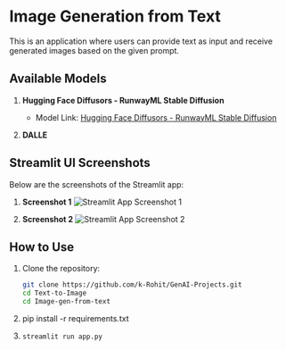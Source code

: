 # Image Generation from Text

This is an application where users can provide text as input and receive generated images based on the given prompt.

## Available Models

1. **Hugging Face Diffusors - RunwayML Stable Diffusion**
   - Model Link: [Hugging Face Diffusors - RunwayML Stable Diffusion](https://huggingface.co/runwayml/stable-diffusion-v1-5)

2. **DALLE**

## Streamlit UI Screenshots

Below are the screenshots of the Streamlit app:

1. **Screenshot 1**
   ![Streamlit App Screenshot 1](link_to_screenshot_1)

2. **Screenshot 2**
   ![Streamlit App Screenshot 2](link_to_screenshot_2)

## How to Use

1. Clone the repository:
   ```bash
   git clone https://github.com/k-Rohit/GenAI-Projects.git
   cd Text-to-Image
   cd Image-gen-from-text
2. pip install -r requirements.txt
3.  ```bash
    streamlit run app.py




